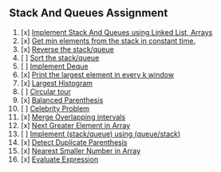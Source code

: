 ## Stack And Queues Assignment

01. [x]   [Implement Stack And Queues using Linked List, Arrays](https://github.com/R-I-T-I-K/CP_CipherSchools/blob/main/Day%204/Assignments/StackQueues.cpp)
02. [x]   [Get min elements from the stack in constant time.](https://github.com/R-I-T-I-K/CP_CipherSchools/blob/main/Day%204/Assignments/GetMin.cpp)
03. [x]   [Reverse the stack/queue](https://github.com/R-I-T-I-K/CP_CipherSchools/blob/main/Day%204/Assignments/ReverseSQ.cpp)
04. [ ]   [Sort the stack/queue](https://github.com/R-I-T-I-K/CP_CipherSchools/blob/main/Day%204/Assignments/SortSQ.cpp)
05. [ ]   [Implement Deque](https://github.com/R-I-T-I-K/CP_CipherSchools/blob/main/Day%204/Assignments/ImplementDq.cpp)
06. [x]   [Print the largest element in every k window](https://github.com/R-I-T-I-K/CP_CipherSchools/blob/main/Day%204/Assignments/LarInKWin.cpp)
07. [x]   [Largest Histogram](https://github.com/R-I-T-I-K/CP_CipherSchools/blob/main/Day%204/Assignments/LargestHist.cpp)
08. [ ]   [Circular tour](https://github.com/R-I-T-I-K/CP_CipherSchools/blob/main/Day%204/Assignments/CircularTour.cpp)    
09. [x]   [Balanced Parenthesis](https://github.com/R-I-T-I-K/CP_CipherSchools/blob/main/Day%204/Assignments/BalancedPara.cpp)
10. [ ]   [Celebrity Problem](https://github.com/R-I-T-I-K/CP_CipherSchools/blob/main/Day%204/Assignments/Celebrity.cpp)
11. [x]   [Merge Overlapping intervals](https://github.com/R-I-T-I-K/CP_CipherSchools/blob/main/Day%204/Assignments/OverlappingInter.cpp)
12. [x]   [Next Greater Element in Array](https://github.com/R-I-T-I-K/CP_CipherSchools/blob/main/Day%204/Assignments/NGE.cpp)
13. [ ]   [Implement (stack/queue) using (queue/stack)](https://github.com/R-I-T-I-K/CP_CipherSchools/blob/main/Day%204/Assignments/SQtoQS.cpp)
14. [x]   [Detect Duplicate Parenthesis](https://github.com/R-I-T-I-K/CP_CipherSchools/blob/main/Day%204/Assignments/DupliPara.cpp)
15. [x]   [Nearest Smaller Number in Array](https://github.com/R-I-T-I-K/CP_CipherSchools/blob/main/Day%204/Assignments/NSE.cpp)
16. [x]   [Evaluate Expression](https://github.com/R-I-T-I-K/CP_CipherSchools/blob/main/Day%204/Assignments/EvaluateExp.cpp)
